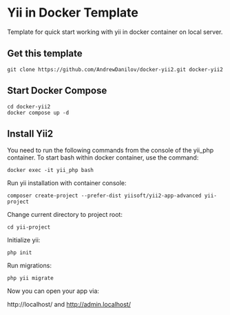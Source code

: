 Yii in Docker Template
======================

Template for quick start working with yii in docker container on local server.

Get this template
-----------------

```
git clone https://github.com/AndrewDanilov/docker-yii2.git docker-yii2
```

Start Docker Compose
--------------------

```
cd docker-yii2
docker compose up -d
```

Install Yii2
------------

You need to run the following commands from the console of the yii_php container. To start bash within docker container, use the command:

```
docker exec -it yii_php bash
```

Run yii installation with container console:

```
composer create-project --prefer-dist yiisoft/yii2-app-advanced yii-project
```

Change current directory to project root:

```
cd yii-project
```

Initialize yii:

```
php init
```

Run migrations:

```
php yii migrate
```

Now you can open your app via:

http://localhost/ and http://admin.localhost/